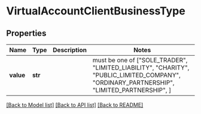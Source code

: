 # VirtualAccountClientBusinessType


## Properties
Name | Type | Description | Notes
------------ | ------------- | ------------- | -------------
**value** | **str** |  |  must be one of ["SOLE_TRADER", "LIMITED_LIABILITY", "CHARITY", "PUBLIC_LIMITED_COMPANY", "ORDINARY_PARTNERSHIP", "LIMITED_PARTNERSHIP", ]

[[Back to Model list]](../README.md#documentation-for-models) [[Back to API list]](../README.md#documentation-for-api-endpoints) [[Back to README]](../README.md)


